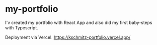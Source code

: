 # my-portfolio

I'v created my portfolio with React App and also did my first baby-steps with Typescript. 

Deployment via Vercel: https://kschmitz-portfolio.vercel.app/



